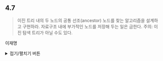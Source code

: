 ## 4.7

> 이진 트리 내의 두 노드의 공통 선조(ancestor) 노드를 찾는 알고리즘을 설계하고 구현하라.
> 자료구조 내에 부가적인 노드를 저장해 두는 일은 금한다.
> 주의: 이진 탐색 트리가 아닐 수도 있다.

이재명
<details>
<summary>접기/펼치기 버튼</summary>

```C++

```
